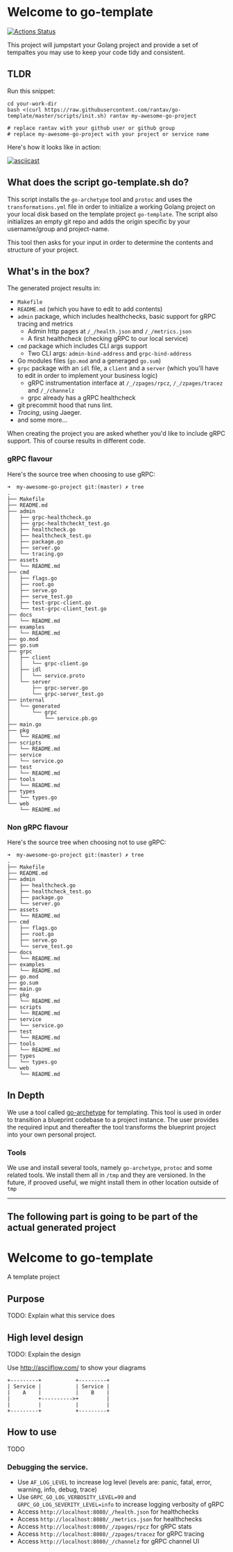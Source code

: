 <!-- BEGIN __DO_NOT_INCLUDE__ -->
# Welcome to go-template

[![Actions Status](https://github.com/rantav/go-template/workflows/Go/badge.svg)](https://github.com/rantav/go-template/actions)

This project will jumpstart your Golang project and provide a set of tempaltes you may use to keep your code tidy and consistent.

## TLDR
Run this snippet:

    cd your-work-dir
    bash <(curl https://raw.githubusercontent.com/rantav/go-template/master/scripts/init.sh) rantav my-awesome-go-project

    # replace rantav with your github user or github group
    # replace my-awesome-go-project with your project or service name

Here's how it looks like in action:

[![asciicast](https://asciinema.org/a/oHvy0RWx80bexcFE1nJyREGyk.svg)](https://asciinema.org/a/oHvy0RWx80bexcFE1nJyREGyk)

## What does the script go-template.sh do?
This script installs the `go-archetype` tool and `protoc` and uses the `transformations.yml` file in order to initialize a working Golang project on your local disk based on the template project `go-template`.
The script also initializes an empty git repo and adds the origin specific by your username/group and project-name.

This tool then asks for your input in order to determine the contents and structure of your project.

## What's in the box?
The generated project results in:

* `Makefile`
* `README.md` (which you have to edit to add contents)
* `admin` package, which includes healthchecks, basic support for gRPC tracing and metrics
  * Admin http pages at `/_/health.json` and `/_/metrics.json`
  * A first healthcheck (checking gRPC to our local service)
* `cmd` package which includes CLI args support
  * Two CLI args: `admin-bind-address` and `grpc-bind-address`
* Go modules files (`go.mod` and a generaged `go.sum`)
* `grpc` package with an `idl` file, a `client` and a `server` (which you'll have to edit in order to implement your business logic)
  * gRPC instrumentation interface at `/_/zpages/rpcz`, `/_/zpages/tracez` and `/_/channelz`
  * grpc already has a gRPC healthcheck
* git precommit hood that runs lint.
* *Tracing*, using Jaeger.
* and some more...


When creating the project you are asked whether you'd like to include gRPC support. This of course results in different code.

### gRPC flavour
Here's the source tree when choosing to use gRPC:

```
➜  my-awesome-go-project git:(master) ✗ tree
.
├── Makefile
├── README.md
├── admin
│   ├── grpc-healthcheck.go
│   ├── grpc-healthcheckt_test.go
│   ├── healthcheck.go
│   ├── healthcheck_test.go
│   ├── package.go
│   ├── server.go
│   └── tracing.go
├── assets
│   └── README.md
├── cmd
│   ├── flags.go
│   ├── root.go
│   ├── serve.go
│   ├── serve_test.go
│   ├── test-grpc-client.go
│   └── test-grpc-client_test.go
├── docs
│   └── README.md
├── examples
│   └── README.md
├── go.mod
├── go.sum
├── grpc
│   ├── client
│   │   └── grpc-client.go
│   ├── idl
│   │   └── service.proto
│   └── server
│       ├── grpc-server.go
│       └── grpc-server_test.go
├── internal
│   └── generated
│       └── grpc
│           └── service.pb.go
├── main.go
├── pkg
│   └── README.md
├── scripts
│   └── README.md
├── service
│   └── service.go
├── test
│   └── README.md
├── tools
│   └── README.md
├── types
│   └── types.go
└── web
    └── README.md
```

### Non gRPC flavour
Here's the source tree when choosing not to use gRPC:

```
➜  my-awesome-go-project git:(master) ✗ tree
.
├── Makefile
├── README.md
├── admin
│   ├── healthcheck.go
│   ├── healthcheck_test.go
│   ├── package.go
│   └── server.go
├── assets
│   └── README.md
├── cmd
│   ├── flags.go
│   ├── root.go
│   ├── serve.go
│   └── serve_test.go
├── docs
│   └── README.md
├── examples
│   └── README.md
├── go.mod
├── go.sum
├── main.go
├── pkg
│   └── README.md
├── scripts
│   └── README.md
├── service
│   └── service.go
├── test
│   └── README.md
├── tools
│   └── README.md
├── types
│   └── types.go
└── web
    └── README.md
```

## In Depth
We use a tool called [go-archetype](https://github.com/rantav/go-archetype) for templating.
This tool is used in order to transition a blueprint codebase to a project instance. The user provides the required input and thereafter the tool transforms the blueprint project into your own personal project.


### Tools
We use and install several tools, namely `go-archetype`, `protoc` and some related tools.
We install them all in `/tmp` and they are versioned.
In the future, if prooved useful, we might install them in other location outside of `tmp`


---
The following part is going to be part of the actual generated project
---

<!-- This section will be generated for the new project -->
<!-- END __DO_NOT_INCLUDE__ -->

# Welcome to go-template

A template project

## Purpose
TODO: Explain what this service does

## High level design
TODO: Explain the design

Use http://asciiflow.com/ to show your diagrams

```
+---------+           +---------+
| Service |           | Service |
|    A    |           |    B    |
|         +---------->+         |
|         |           |         |
+---------+           +---------+
```

## How to use
TODO

### Debugging the service.
* Use `AF_LOG_LEVEL` to increase log level (levels are: panic, fatal, error, warning, info, debug, trace)
* Use `GRPC_GO_LOG_VERBOSITY_LEVEL=99` and `GRPC_GO_LOG_SEVERITY_LEVEL=info` to increase logging verbosity of gRPC
* Access `http://localhost:8080/_/health.json` for healthchecks
* Access `http://localhost:8080/_/metrics.json` for healthchecks
* Access `http://localhost:8080/_/zpages/rpcz` for gRPC stats
* Access `http://localhost:8080/_/zpages/tracez` for gRPC tracing
* Access `http://localhost:8080/_/channelz` for gRPC channel UI
